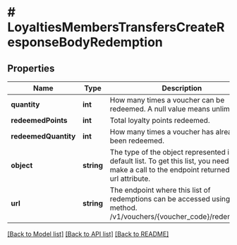 # # LoyaltiesMembersTransfersCreateResponseBodyRedemption

## Properties

Name | Type | Description | Notes
------------ | ------------- | ------------- | -------------
**quantity** | **int** | How many times a voucher can be redeemed. A null value means unlimited. | [optional]
**redeemedPoints** | **int** | Total loyalty points redeemed. | [optional]
**redeemedQuantity** | **int** | How many times a voucher has already been redeemed. | [optional]
**object** | **string** | The type of the object represented is by default list. To get this list, you need to make a call to the endpoint returned in the url attribute. | [optional] [default to 'list']
**url** | **string** | The endpoint where this list of redemptions can be accessed using a GET method. /v1/vouchers/{voucher_code}/redemptions | [optional]

[[Back to Model list]](../../README.md#models) [[Back to API list]](../../README.md#endpoints) [[Back to README]](../../README.md)

